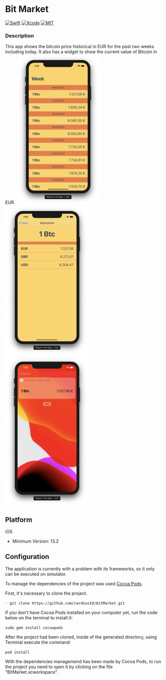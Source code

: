 # Bit Market
[![Swift](https://img.shields.io/badge/Swift-5.0-orange.svg)](https://swift.org) [![Xcode](https://img.shields.io/badge/Xcode-11.3.1-blue.svg)](https://developer.apple.com/xcode) [![MIT](https://img.shields.io/badge/License-MIT-red.svg)](https://opensource.org/licenses/MIT)

### Description
This app shows the bitcoin price historical in EUR for the past two weeks including today. It also has a widget to show the current value of Bitcoin in EUR.
<img width="270" alt="Screenshot1" src="ScreenShots/Screenshot1.png"> <img width="270" alt="Screenshot2" src="ScreenShots/Screenshot2.png"> <img width="270" alt="Screenshot3" src="ScreenShots/Screenshot3.png">

## Platform
iOS
- Minimum Version: 13.2

## Configuration
The application is currently with a problem with its frameworks, so it only can be executed on simulator.

To manage the dependencies of the project was used [Cocoa Pods](https://cocoapods.org/).

First, it's necessary to clone the project.

`- git clone https://github.com/cardoso19/bitMarket.git`

If you don't have Cocoa Pods installed on your computer yet, run the code below on the terminal to install it:

`sudo gem install cocoapods`

After the project had been cloned, inside of the generated directory, using Terminal execute the command:

`pod install`

With the dependencies managemend has been made by Cocoa Pods, to run the project you need to open it by clicking on the file "BitMarket.xcworkspace".